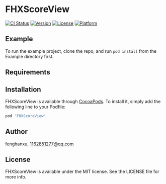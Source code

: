 # FHXScoreView

[![CI Status](https://img.shields.io/travis/fenghanxu/FHXScoreView.svg?style=flat)](https://travis-ci.org/fenghanxu/FHXScoreView)
[![Version](https://img.shields.io/cocoapods/v/FHXScoreView.svg?style=flat)](https://cocoapods.org/pods/FHXScoreView)
[![License](https://img.shields.io/cocoapods/l/FHXScoreView.svg?style=flat)](https://cocoapods.org/pods/FHXScoreView)
[![Platform](https://img.shields.io/cocoapods/p/FHXScoreView.svg?style=flat)](https://cocoapods.org/pods/FHXScoreView)

## Example

To run the example project, clone the repo, and run `pod install` from the Example directory first.

## Requirements

## Installation

FHXScoreView is available through [CocoaPods](https://cocoapods.org). To install
it, simply add the following line to your Podfile:

```ruby
pod 'FHXScoreView'
```

## Author

fenghanxu, 1162851277@qq.com

## License

FHXScoreView is available under the MIT license. See the LICENSE file for more info.
